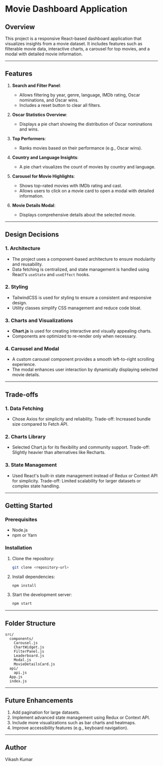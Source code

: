 # Movie Dashboard Application

## Overview

This project is a responsive React-based dashboard application that visualizes insights from a movie dataset. It includes features such as filterable movie data, interactive charts, a carousel for top movies, and a modal with detailed movie information.

---

## Features

1. **Search and Filter Panel**:

   - Allows filtering by year, genre, language, IMDb rating, Oscar nominations, and Oscar wins.
   - Includes a reset button to clear all filters.

2. **Oscar Statistics Overview**:

   - Displays a pie chart showing the distribution of Oscar nominations and wins.

3. **Top Performers**:

   - Ranks movies based on their performance (e.g., Oscar wins).

4. **Country and Language Insights**:

   - A pie chart visualizes the count of movies by country and language.

5. **Carousel for Movie Highlights**:

   - Shows top-rated movies with IMDb rating and cast.
   - Allows users to click on a movie card to open a modal with detailed information.

6. **Movie Details Modal**:
   - Displays comprehensive details about the selected movie.

---

## Design Decisions

### 1. **Architecture**

- The project uses a component-based architecture to ensure modularity and reusability.
- Data fetching is centralized, and state management is handled using React's `useState` and `useEffect` hooks.

### 2. **Styling**

- TailwindCSS is used for styling to ensure a consistent and responsive design.
- Utility classes simplify CSS management and reduce code bloat.

### 3. **Charts and Visualizations**

- **Chart.js** is used for creating interactive and visually appealing charts.
- Components are optimized to re-render only when necessary.

### 4. **Carousel and Modal**

- A custom carousel component provides a smooth left-to-right scrolling experience.
- The modal enhances user interaction by dynamically displaying selected movie details.

---

## Trade-offs

### 1. **Data Fetching**

- Chose Axios for simplicity and reliability. Trade-off: Increased bundle size compared to Fetch API.

### 2. **Charts Library**

- Selected Chart.js for its flexibility and community support. Trade-off: Slightly heavier than alternatives like Recharts.

### 3. **State Management**

- Used React's built-in state management instead of Redux or Context API for simplicity. Trade-off: Limited scalability for larger datasets or complex state handling.

---

## Getting Started

### Prerequisites

- Node.js
- npm or Yarn

### Installation

1. Clone the repository:

   ```bash
   git clone <repository-url>
   ```

2. Install dependencies:

   ```bash
   npm install
   ```

3. Start the development server:
   ```bash
   npm start
   ```

---

## Folder Structure

```
src/
  components/
    Carousel.js
    ChartWidget.js
    FilterPanel.js
    Leaderboard.js
    Modal.js
    MovieDetailsCard.js
  api/
    api.js
  App.js
  index.js
```

---

## Future Enhancements

1. Add pagination for large datasets.
2. Implement advanced state management using Redux or Context API.
3. Include more visualizations such as bar charts and heatmaps.
4. Improve accessibility features (e.g., keyboard navigation).

---

## Author

Vikash Kumar
